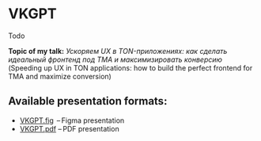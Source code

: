 # VKGPT
Todo

**Topic of my talk:** *Ускоряем UX в TON-приложениях: как сделать идеальный фронтенд под TMA и максимизировать конверсию* (Speeding up UX in TON applications: how to build the perfect frontend for TMA and maximize conversion)

## Available presentation formats:

* [VKGPT.fig](./VKGPT.fig)  – Figma presentation
* [VKGPT.pdf](./VKGPT.pdf) – PDF presentation
